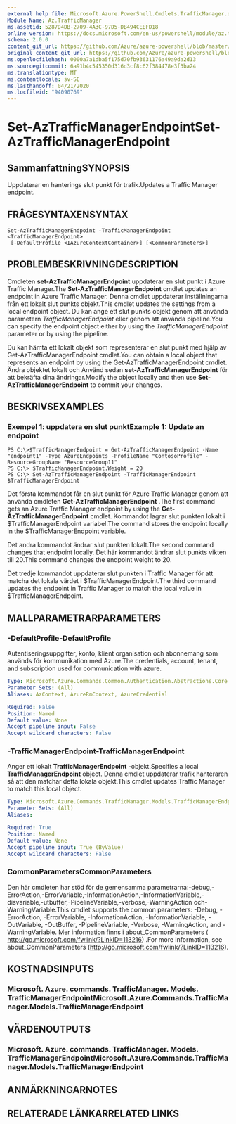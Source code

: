 ```yaml
---
external help file: Microsoft.Azure.PowerShell.Cmdlets.TrafficManager.dll-Help.xml
Module Name: Az.TrafficManager
ms.assetid: 5287D4DB-2709-4A3C-97D5-DB494CEEFD18
online version: https://docs.microsoft.com/en-us/powershell/module/az.trafficmanager/set-aztrafficmanagerendpoint
schema: 2.0.0
content_git_url: https://github.com/Azure/azure-powershell/blob/master/src/TrafficManager/TrafficManager/help/Set-AzTrafficManagerEndpoint.md
original_content_git_url: https://github.com/Azure/azure-powershell/blob/master/src/TrafficManager/TrafficManager/help/Set-AzTrafficManagerEndpoint.md
ms.openlocfilehash: 0000a7a1dba5f175d70fb93631176a49a9da2d13
ms.sourcegitcommit: 6a91b4c545350d316d3cf8c62f384478e3f3ba24
ms.translationtype: MT
ms.contentlocale: sv-SE
ms.lasthandoff: 04/21/2020
ms.locfileid: "94090769"
---
```

# <span data-ttu-id="8bc59-101">Set-AzTrafficManagerEndpoint</span><span class="sxs-lookup"><span data-stu-id="8bc59-101">Set-AzTrafficManagerEndpoint</span></span>

## <span data-ttu-id="8bc59-102">Sammanfattning</span><span class="sxs-lookup"><span data-stu-id="8bc59-102">SYNOPSIS</span></span>
<span data-ttu-id="8bc59-103">Uppdaterar en hanterings slut punkt för trafik.</span><span class="sxs-lookup"><span data-stu-id="8bc59-103">Updates a Traffic Manager endpoint.</span></span>

## <span data-ttu-id="8bc59-104">FRÅGESYNTAXEN</span><span class="sxs-lookup"><span data-stu-id="8bc59-104">SYNTAX</span></span>

```
Set-AzTrafficManagerEndpoint -TrafficManagerEndpoint <TrafficManagerEndpoint>
 [-DefaultProfile <IAzureContextContainer>] [<CommonParameters>]
```

## <span data-ttu-id="8bc59-105">PROBLEMBESKRIVNING</span><span class="sxs-lookup"><span data-stu-id="8bc59-105">DESCRIPTION</span></span>
<span data-ttu-id="8bc59-106">Cmdleten **set-AzTrafficManagerEndpoint** uppdaterar en slut punkt i Azure Traffic Manager.</span><span class="sxs-lookup"><span data-stu-id="8bc59-106">The **Set-AzTrafficManagerEndpoint** cmdlet updates an endpoint in Azure Traffic Manager.</span></span>
<span data-ttu-id="8bc59-107">Denna cmdlet uppdaterar inställningarna från ett lokalt slut punkts objekt.</span><span class="sxs-lookup"><span data-stu-id="8bc59-107">This cmdlet updates the settings from a local endpoint object.</span></span>
<span data-ttu-id="8bc59-108">Du kan ange ett slut punkts objekt genom att använda parametern *TrafficManagerEndpoint* eller genom att använda pipeline.</span><span class="sxs-lookup"><span data-stu-id="8bc59-108">You can specify the endpoint object either by using the *TrafficManagerEndpoint* parameter or by using the pipeline.</span></span>

<span data-ttu-id="8bc59-109">Du kan hämta ett lokalt objekt som representerar en slut punkt med hjälp av Get-AzTrafficManagerEndpoint cmdlet.</span><span class="sxs-lookup"><span data-stu-id="8bc59-109">You can obtain a local object that represents an endpoint by using the Get-AzTrafficManagerEndpoint cmdlet.</span></span>
<span data-ttu-id="8bc59-110">Ändra objektet lokalt och Använd sedan **set-AzTrafficManagerEndpoint** för att bekräfta dina ändringar.</span><span class="sxs-lookup"><span data-stu-id="8bc59-110">Modify the object locally and then use **Set-AzTrafficManagerEndpoint** to commit your changes.</span></span>

## <span data-ttu-id="8bc59-111">BESKRIVS</span><span class="sxs-lookup"><span data-stu-id="8bc59-111">EXAMPLES</span></span>

### <span data-ttu-id="8bc59-112">Exempel 1: uppdatera en slut punkt</span><span class="sxs-lookup"><span data-stu-id="8bc59-112">Example 1: Update an endpoint</span></span>
```
PS C:\>$TrafficManagerEndpoint = Get-AzTrafficManagerEndpoint -Name "endpoint1" -Type AzureEndpoints -ProfileName "ContosoProfile" -ResourceGroupName "ResourceGroup11"
PS C:\> $TrafficManagerEndpoint.Weight = 20
PS C:\> Set-AzTrafficManagerEndpoint -TrafficManagerEndpoint $TrafficManagerEndpoint
```

<span data-ttu-id="8bc59-113">Det första kommandot får en slut punkt för Azure Traffic Manager genom att använda cmdleten **Get-AzTrafficManagerEndpoint** .</span><span class="sxs-lookup"><span data-stu-id="8bc59-113">The first command gets an Azure Traffic Manager endpoint by using the **Get-AzTrafficManagerEndpoint** cmdlet.</span></span>
<span data-ttu-id="8bc59-114">Kommandot lagrar slut punkten lokalt i $TrafficManagerEndpoint variabel.</span><span class="sxs-lookup"><span data-stu-id="8bc59-114">The command stores the endpoint locally in the $TrafficManagerEndpoint variable.</span></span>

<span data-ttu-id="8bc59-115">Det andra kommandot ändrar slut punkten lokalt.</span><span class="sxs-lookup"><span data-stu-id="8bc59-115">The second command changes that endpoint locally.</span></span>
<span data-ttu-id="8bc59-116">Det här kommandot ändrar slut punkts vikten till 20.</span><span class="sxs-lookup"><span data-stu-id="8bc59-116">This command changes the endpoint weight to 20.</span></span>

<span data-ttu-id="8bc59-117">Det tredje kommandot uppdaterar slut punkten i Traffic Manager för att matcha det lokala värdet i $TrafficManagerEndpoint.</span><span class="sxs-lookup"><span data-stu-id="8bc59-117">The third command updates the endpoint in Traffic Manager to match the local value in $TrafficManagerEndpoint.</span></span>

## <span data-ttu-id="8bc59-118">MALLPARAMETRAR</span><span class="sxs-lookup"><span data-stu-id="8bc59-118">PARAMETERS</span></span>

### <span data-ttu-id="8bc59-119">-DefaultProfile</span><span class="sxs-lookup"><span data-stu-id="8bc59-119">-DefaultProfile</span></span>
<span data-ttu-id="8bc59-120">Autentiseringsuppgifter, konto, klient organisation och abonnemang som används för kommunikation med Azure.</span><span class="sxs-lookup"><span data-stu-id="8bc59-120">The credentials, account, tenant, and subscription used for communication with azure.</span></span>

```yaml
Type: Microsoft.Azure.Commands.Common.Authentication.Abstractions.Core.IAzureContextContainer
Parameter Sets: (All)
Aliases: AzContext, AzureRmContext, AzureCredential

Required: False
Position: Named
Default value: None
Accept pipeline input: False
Accept wildcard characters: False
```

### <span data-ttu-id="8bc59-121">-TrafficManagerEndpoint</span><span class="sxs-lookup"><span data-stu-id="8bc59-121">-TrafficManagerEndpoint</span></span>
<span data-ttu-id="8bc59-122">Anger ett lokalt **TrafficManagerEndpoint** -objekt.</span><span class="sxs-lookup"><span data-stu-id="8bc59-122">Specifies a local **TrafficManagerEndpoint** object.</span></span>
<span data-ttu-id="8bc59-123">Denna cmdlet uppdaterar trafik hanteraren så att den matchar detta lokala objekt.</span><span class="sxs-lookup"><span data-stu-id="8bc59-123">This cmdlet updates Traffic Manager to match this local object.</span></span>

```yaml
Type: Microsoft.Azure.Commands.TrafficManager.Models.TrafficManagerEndpoint
Parameter Sets: (All)
Aliases:

Required: True
Position: Named
Default value: None
Accept pipeline input: True (ByValue)
Accept wildcard characters: False
```

### <span data-ttu-id="8bc59-124">CommonParameters</span><span class="sxs-lookup"><span data-stu-id="8bc59-124">CommonParameters</span></span>
<span data-ttu-id="8bc59-125">Den här cmdleten har stöd för de gemensamma parametrarna:-debug,-ErrorAction,-ErrorVariable,-InformationAction,-InformationVariable,-disvariable,-utbuffer,-PipelineVariable,-verbose,-WarningAction och-WarningVariable.</span><span class="sxs-lookup"><span data-stu-id="8bc59-125">This cmdlet supports the common parameters: -Debug, -ErrorAction, -ErrorVariable, -InformationAction, -InformationVariable, -OutVariable, -OutBuffer, -PipelineVariable, -Verbose, -WarningAction, and -WarningVariable.</span></span> <span data-ttu-id="8bc59-126">Mer information finns i about_CommonParameters ( http://go.microsoft.com/fwlink/?LinkID=113216) .</span><span class="sxs-lookup"><span data-stu-id="8bc59-126">For more information, see about_CommonParameters (http://go.microsoft.com/fwlink/?LinkID=113216).</span></span>

## <span data-ttu-id="8bc59-127">KOSTNADS</span><span class="sxs-lookup"><span data-stu-id="8bc59-127">INPUTS</span></span>

### <span data-ttu-id="8bc59-128">Microsoft. Azure. commands. TrafficManager. Models. TrafficManagerEndpoint</span><span class="sxs-lookup"><span data-stu-id="8bc59-128">Microsoft.Azure.Commands.TrafficManager.Models.TrafficManagerEndpoint</span></span>

## <span data-ttu-id="8bc59-129">VÄRDEN</span><span class="sxs-lookup"><span data-stu-id="8bc59-129">OUTPUTS</span></span>

### <span data-ttu-id="8bc59-130">Microsoft. Azure. commands. TrafficManager. Models. TrafficManagerEndpoint</span><span class="sxs-lookup"><span data-stu-id="8bc59-130">Microsoft.Azure.Commands.TrafficManager.Models.TrafficManagerEndpoint</span></span>

## <span data-ttu-id="8bc59-131">ANMÄRKNINGAR</span><span class="sxs-lookup"><span data-stu-id="8bc59-131">NOTES</span></span>

## <span data-ttu-id="8bc59-132">RELATERADE LÄNKAR</span><span class="sxs-lookup"><span data-stu-id="8bc59-132">RELATED LINKS</span></span>

